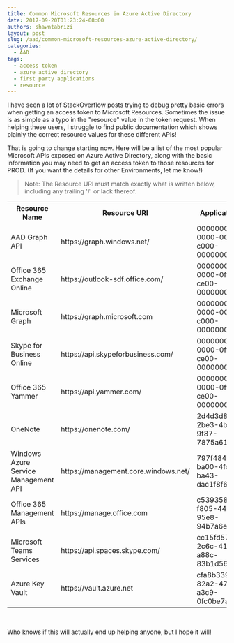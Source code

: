 ```yaml
---
title: Common Microsoft Resources in Azure Active Directory
date: 2017-09-20T01:23:24-08:00
authors: shawntabrizi
layout: post
slug: /aad/common-microsoft-resources-azure-active-directory/
categories:
  - AAD
tags:
  - access token
  - azure active directory
  - first party applications
  - resource
---
```


I have seen a lot of StackOverflow posts trying to debug pretty basic errors when getting an access token to Microsoft Resources. Sometimes the issue is as simple as a typo in the "resource" value in the token request. When helping these users, I struggle to find public documentation which shows plainly the correct resource values for these different APIs!

That is going to change starting now. Here will be a list of the most popular Microsoft APIs exposed on Azure Active Directory, along with the basic information you may need to get an access token to those resources for PROD. (If you want the details for other Environments, let me know!)

> Note: The Resource URI must match exactly what is written below, including any trailing '/' or lack thereof.

<table>
<tbody>
<tr>
<th>Resource Name</th>
<th>Resource URI</th>
<th>Application ID</th>
</tr>
<tr>
<td>AAD Graph API</td>
<td>https://graph.windows.net/</td>
<td>00000002-0000-0000-c000-000000000000</td>
</tr>
<tr>
<td>Office 365 Exchange Online</td>
<td>https://outlook-sdf.office.com/</td>
<td>00000002-0000-0ff1-ce00-000000000000</td>
</tr>
<tr>
<td>Microsoft Graph</td>
<td>https://graph.microsoft.com</td>
<td>00000003-0000-0000-c000-000000000000</td>
</tr>
<tr>
<td>Skype for Business Online</td>
<td>https://api.skypeforbusiness.com/</td>
<td>00000004-0000-0ff1-ce00-000000000000</td>
</tr>
<tr>
<td>Office 365 Yammer</td>
<td>https://api.yammer.com/</td>
<td>00000005-0000-0ff1-ce00-000000000000</td>
</tr>
<tr>
<td>OneNote</td>
<td>https://onenote.com/</td>
<td>2d4d3d8e-2be3-4bef-9f87-7875a61c29de</td>
</tr>
<tr>
<td>Windows Azure Service Management API</td>
<td>https://management.core.windows.net/</td>
<td>797f4846-ba00-4fd7-ba43-dac1f8f63013</td>
</tr>
<tr>
<td>Office 365 Management APIs</td>
<td>https://manage.office.com</td>
<td>c5393580-f805-4401-95e8-94b7a6ef2fc2</td>
</tr>
<tr>
<td>Microsoft Teams Services</td>
<td>https://api.spaces.skype.com/</td>
<td>cc15fd57-2c6c-4117-a88c-83b1d56b4bbe</td>
</tr>
<tr>
<td>Azure Key Vault</td>
<td>https://vault.azure.net</td>
<td>cfa8b339-82a2-471a-a3c9-0fc0be7a4093</td>
</tr>
</tbody>
</table>
<br/>

Who knows if this will actually end up helping anyone, but I hope it will!
